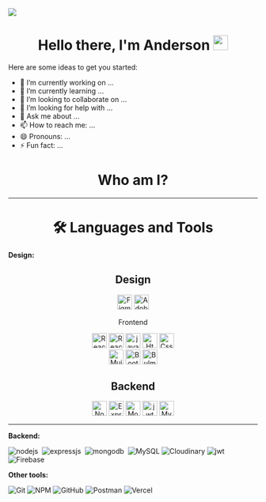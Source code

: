 

<img src="https://user-images.githubusercontent.com/94204560/220208543-a7a8c3aa-4a70-48a4-b2a1-01b3449cb0a6.gif">



<div align="center">
<h1> Hello there, I'm Anderson <img src="https://user-images.githubusercontent.com/42378118/110234147-e3259600-7f4e-11eb-95be-0c4047144dea.gif" width="30"> </h1>
</div>

Here are some ideas to get you started:


- 🔭 I’m currently working on ...
- 🌱 I’m currently learning ...
- 👯 I’m looking to collaborate on ...
- 🤔 I’m looking for help with ...
- 💬 Ask me about ...
- 📫 How to reach me: ...
- 😄 Pronouns: ...
- ⚡ Fun fact: ...


<div align="center">
<h1> Who am I? </h1>
</div>

---

<div align="center">
<h1> 🛠️ Languages and Tools </h1>
</div>

**Design:**

<div align="center">  
  <h2>Design</h2>
    <img src="https://img.shields.io/badge/figma-%23F24E1E.svg?style=for-the-badge&logo=figma&logoColor=white" alt="Figma" height="30" /> 
    <img src="https://img.shields.io/badge/Adobe%20XD-470137?style=for-the-badge&logo=Adobe%20XD&logoColor=#FF61F6" alt="AdobeXd" height="30" /> </div>



<div align="center">  
   <p  font-size="10px">Frontend</p>
     <img src="https://img.shields.io/badge/React-20232A?style=for-the-badge&logo=react&logoColor=61DAFB" alt="React" height="30" /> 
     <img src="https://img.shields.io/badge/React_Router-CA4245?style=for-the-badge&logo=react-router&logoColor=white" alt="ReactRouter" height="30" />
     <img src="https://img.shields.io/badge/javascript-%23323330.svg?style=for-the-badge&logo=javascript&logoColor=%23F7DF1E" alt="javascript" height="30" />
     <img src="https://img.shields.io/badge/html5-%23E34F26.svg?style=for-the-badge&logo=html5&logoColor=white" alt="Html" height="30" />
     <img src="https://img.shields.io/badge/css3-%231572B6.svg?style=for-the-badge&logo=css3&logoColor=white" alt="Css" height="30" />
 </div>
  
 <div align="center">  
   <img src="https://img.shields.io/badge/MUI-%230081CB.svg?style=for-the-badge&logo=mui&logoColor=white" alt="Mui5" height="30" />
   <img src="https://img.shields.io/badge/bootstrap-%23563D7C.svg?style=for-the-badge&logo=bootstrap&logoColor=white" alt="Bootstrap" height="30" />
   <img src="https://img.shields.io/badge/bulma-00D0B1?style=for-the-badge&logo=bulma&logoColor=white" alt="Bulma" height="30" />
</div>


<div align="center">  
   <h2>Backend</h2>
     <img src="https://img.shields.io/badge/Node.js-43853D?style=for-the-badge&logo=node.js&logoColor=white" alt="Nodejs" height="30" /> 
     <img src="https://img.shields.io/badge/Express.js-000000?style=for-the-badge&logo=express&logoColor=whit" alt="ExpressJs" height="30" />  
     <img src="https://img.shields.io/badge/MongoDB-4EA94B?style=for-the-badge&logo=mongodb&logoColor=white" alt="Mongodb" height="30" />
     <img src="https://img.shields.io/badge/JWT-000000?style=for-the-badge&logo=JSON%20web%20tokens&logoColor=white" alt="jwt" height="30" /> 
     <img src="https://camo.githubusercontent.com/b46e59b09c063a31380646688a68018381767a7a206547c93f896df4643671e9/68747470733a2f2f696d672e736869656c64732e696f2f62616467652f6d7973716c2d2532333030303030662e7376673f7374796c653d666f722d7468652d6261646765266c6f676f3d6d7973716c266c6f676f436f6c6f723d7768697465" alt="Mysql" height="30" /> 
    
 </div>


---


**Backend:**

![nodejs]()&nbsp;
![expressjs](e)&nbsp;
![mongodb]()&nbsp;
![MySQL](https://camo.githubusercontent.com/b46e59b09c063a31380646688a68018381767a7a206547c93f896df4643671e9/68747470733a2f2f696d672e736869656c64732e696f2f62616467652f6d7973716c2d2532333030303030662e7376673f7374796c653d666f722d7468652d6261646765266c6f676f3d6d7973716c266c6f676f436f6c6f723d7768697465)
![Cloudinary](https://img.shields.io/badge/Cloudinary-blue?style=for-the-badge)
![jwt](	)&nbsp;
![Firebase](https://img.shields.io/badge/firebase-%23039BE5.svg?style=for-the-badge&logo=firebase)

**Other tools:**

![Git](https://img.shields.io/badge/git-%23F05033.svg?style=for-the-badge&logo=git&logoColor=white)
![NPM](https://img.shields.io/badge/NPM-%23CB3837.svg?style=for-the-badge&logo=npm&logoColor=white)
![GitHub](https://img.shields.io/badge/github-%23121011.svg?style=for-the-badge&logo=github&logoColor=white)
![Postman](https://img.shields.io/badge/Postman-FF6C37?style=for-the-badge&logo=postman&logoColor=white)
![Vercel](https://img.shields.io/badge/vercel-%23000000.svg?style=for-the-badge&logo=vercel&logoColor=white)







</br>


